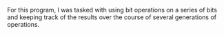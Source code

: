 For this program, I was tasked with using bit operations on a series of bits and keeping track of the results over the course of several generations of operations.
